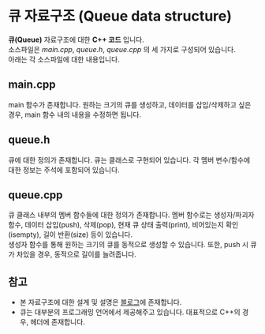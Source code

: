큐 자료구조
(Queue data structure)
======================
  
__큐(Queue)__ 자료구조에 대한 __C++ 코드__ 입니다.  
소스파일은 _main.cpp_, _queue.h_, _queue.cpp_ 의 세 가지로 구성되어 있습니다.  
아래는 각 소스파일에 대한 내용입니다.  
  
main.cpp  
--------------------
main 함수가 존재합니다. 원하는 크기의 큐를 생성하고, 데이터를 삽입/삭제하고 싶은 경우, main 함수 내의 내용을 수정하면 됩니다.

queue.h
-------------------
큐에 대한 정의가 존재합니다. 큐는 클래스로 구현되어 있습니다. 각 멤버 변수/함수에 대한 정보는 주석에 포함되어 있습니다.

queue.cpp
-------------------
큐 클래스 내부의 멤버 함수들에 대한 정의가 존재합니다. 멤버 함수로는 생성자/파괴자 함수, 데이터 삽입(push), 삭제(pop), 현재 큐 상태 출력(print), 비어있는지 확인(isempty), 길이 반환(size) 등이 있습니다.  
생성자 함수를 통해 원하는 크기의 큐를 동적으로 생성할 수 있습니다. 또한, push 시 큐가 차있을 경우, 동적으로 길이를 늘려줍니다.  
  
참고
--------------------
* 본 자료구조에 대한 설계 및 설명은 [블로그](https://blog.naver.com/sioni322/222191538063)에 존재합니다.
* 큐는 대부분의 프로그래밍 언어에서 제공해주고 있습니다. 대표적으로 C++의 경우, <queue> 헤더에 존재합니다.

 
 